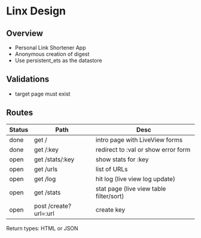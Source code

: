 # Linx Design

## Overview

- Personal Link Shortener App
- Anonymous creation of digest
- Use persistent_ets as the datastore

## Validations

- target page must exist

## Routes

| Status | Path                  | Desc                                    |
|--------|-----------------------|-----------------------------------------|
| done   | get /                 | intro page with LiveView forms          |
| done   | get /:key             | redirect to :val or show error form     |
| open   | get /stats/:key       | show stats for :key                     |
| open   | get /urls             | list of URLs                            |
| open   | get /log              | hit log (live view log update)          |
| open   | get /stats            | stat page (live view table filter/sort) |
| open   | post /create?url=:url | create key                              |

Return types: HTML or JSON

